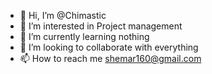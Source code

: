 - 👋 Hi, I’m @Chimastic
- 👀 I’m interested in Project management 
- 🌱 I’m currently learning nothing
- 💞️ I’m looking to collaborate with everything 
- 📫 How to reach me shemar160@gmail.com

<!---
Chimastic/Chimastic is a ✨ special ✨ repository because its `README.md` (this file) appears on your GitHub profile.
You can click the Preview link to take a look at your changes.
--->
